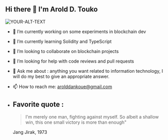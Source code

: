 ## Hi there 👋 I'm Arold D. Touko

<picture>
 <source media="(prefers-color-scheme: dark)" srcset="https://drive.google.com/file/d/1xby-EBJYLcf51gLvrITTeJsbyadQqLgm/view?usp=drive_link">
 <source media="(prefers-color-scheme: light)" srcset="https://drive.google.com/file/d/1xby-EBJYLcf51gLvrITTeJsbyadQqLgm/view?usp=drive_link">
 <img alt="YOUR-ALT-TEXT" src="https://drive.google.com/file/d/1xby-EBJYLcf51gLvrITTeJsbyadQqLgm/view?usp=drive_link">
</picture>

- 🔭 I’m currently working on some experiments in blockchain dev
- 🌱 I’m currently learning Solidity and TypeScript
- 👯 I’m looking to collaborate on blockchain projects
- 🤔 I’m looking for help with code reviews and pull requests
- 💬 Ask me about : anything you want related to information technology, I will do my best to give an appropriate answer.
- 📫 How to reach me: arolddankoue@gmail.com
- Favorite quote :
  ---
  > I'm merely one man, fighting against myself. So albeit a shallow win, this one small victory is more than enough"

  Jang Jirak, 1973

